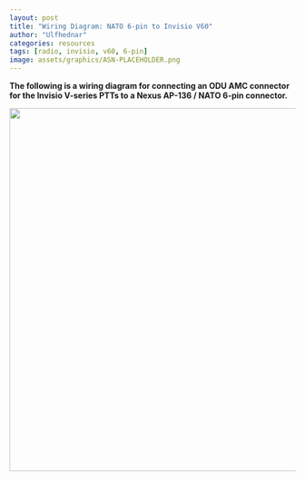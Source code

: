 ```yaml
---
layout: post
title: "Wiring Diagram: NATO 6-pin to Invisio V60"
author: "Ulfhednar"
categories: resources
tags: [radio, invisio, v60, 6-pin]
image: assets/graphics/ASN-PLACEHOLDER.png
---
```



**The following is a wiring diagram for connecting an ODU AMC connector for the Invisio V-series PTTs to a Nexus AP-136 / NATO 6-pin connector.**


<div class="image-thumbnail">
	<a href="{{site.baseurl}}assets/images/004_resources/V60-NATO6pin.png">
		<img src="{{site.baseurl}}assets/images/004_resources/V60-NATO6pin.png" width="640"/>
	</a>
</div>